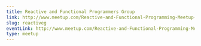 ```yaml
---
title: Reactive and Functional Programmers Group 
link: http://www.meetup.com/Reactive-and-Functional-Programming-Meetup-Pfalz/
slug: reactiveg
eventLink: http://www.meetup.com/Reactive-and-Functional-Programming-Meetup-Pfalz/
type: meetup
---
```

